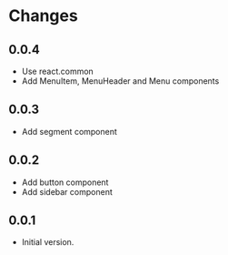 # Changes

## 0.0.4

* Use react.common
* Add MenuItem, MenuHeader and Menu components

## 0.0.3

* Add segment component

## 0.0.2

* Add button component
* Add sidebar component

## 0.0.1

* Initial version.
